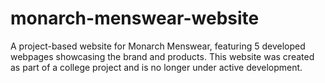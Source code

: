 # monarch-menswear-website
A project-based website for Monarch Menswear, featuring 5 developed webpages showcasing the brand and products. This website was created as part of a college project and is no longer under active development.
